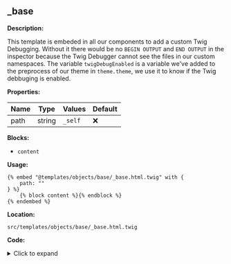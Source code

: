 ## _base

**Description:**

This template is embeded in all our components to add a custom Twig Debugging.
Without it there would be no `BEGIN OUTPUT` and `END OUTPUT` in the inspector because the Twig Debugger cannot see the files in our custom namespaces.
The variable `twigDebugEnabled` is a variable we've added to the preprocess of our theme in `theme.theme`, we use it to know if the Twig debbuging is enabled.

**Properties:**

| Name | Type | Values | Default |
|------|------|--------|---------|
| path | string | `_self` | :x: |


**Blocks:**

- `content`

**Usage:**

```twig
{% embed "@templates/objects/base/_base.html.twig" with {
    path: ""
} %}
    {% block content %}{% endblock %}
{% endembed %}
```

**Location:**

 `src/templates/objects/base/_base.html.twig`

**Code:**

<details>
    <summary>Click to expand</summary>

```twig
{# This object allows us to add twig debbuging to our templates #}

{% if twigDebugEnabled %}
    <!-- BEGIN OUTPUT from '{{ directory ~ "/boilerplate/src/" ~ path[1:] }}' -->
{% endif %}
    {% block content %}{% endblock %}
{% if twigDebugEnabled %}
    <!-- END OUTPUT from '{{ directory ~ "/boilerplate/src/" ~ path[1:] }}' -->
{% endif %}
```

</details>


